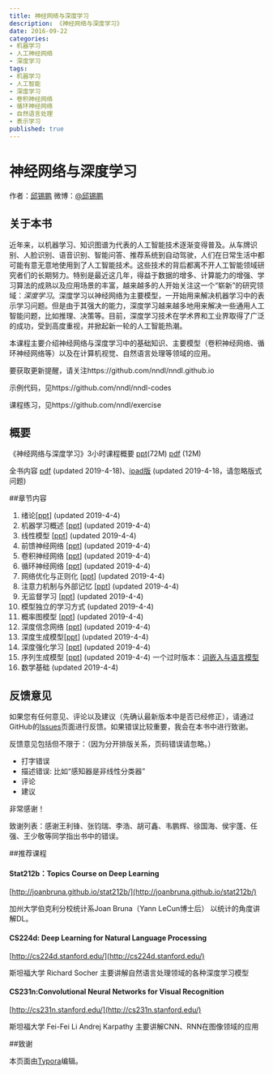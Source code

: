 ```yaml
---
title: 神经网络与深度学习
description: 《神经网络与深度学习》
date: 2016-09-22
categories:
- 机器学习
- 人工神经网络
- 深度学习
tags:
- 机器学习
- 人工智能
- 深度学习
- 卷积神经网络
- 循环神经网络
- 自然语言处理
- 表示学习
published: true
---
```

# 神经网络与深度学习
作者：[邱锡鹏](<https://xpqiu.github.io/>)  微博：[@邱锡鹏](http://weibo.com/xpqiu)
## 关于本书

近年来，以机器学习、知识图谱为代表的人工智能技术逐渐变得普及。从车牌识别、人脸识别、语音识别、智能问答、推荐系统到自动驾驶，人们在日常生活中都可能有意无意地使用到了人工智能技术。这些技术的背后都离不开人工智能领域研究者们的长期努力。特别是最近这几年，得益于数据的增多、计算能力的增强、学习算法的成熟以及应用场景的丰富，越来越多的人开始关注这一个“崭新”的研究领域：*深度学习*。深度学习以神经网络为主要模型，一开始用来解决机器学习中的表示学习问题。但是由于其强大的能力，深度学习越来越多地用来解决一些通用人工智能问题，比如推理、决策等。目前，深度学习技术在学术界和工业界取得了广泛的成功，受到高度重视，并掀起新一轮的人工智能热潮。

本课程主要介绍神经网络与深度学习中的基础知识、主要模型（卷积神经网络、循环神经网络等）以及在计算机视觉、自然语言处理等领域的应用。

要获取更新提醒，请关注https://github.com/nndl/nndl.github.io

示例代码，见https://github.com/nndl/nndl-codes

课程练习，见https://github.com/nndl/exercise

## 概要

《神经网络与深度学习》3小时课程概要  [ppt](./ppt/神经网络与深度学习-3小时.pptx)(72M)   [pdf](./ppt/神经网络与深度学习-3小时.pdf) (12M) 

全书内容 [pdf](nndl-book.pdf) (updated 2019-4-18)、[ipad版](nndl-book-ipad.pdf) (updated 2019-4-18，请忽略版式问题)

##章节内容

1. 绪论[[ppt](./ppt/chap-绪论.pptx)] (updated 2019-4-4)
2. 机器学习概述  [[ppt](./ppt/chap-机器学习概述.pptx)] (updated 2019-4-4)
3. 线性模型 [[ppt](./ppt/chap-线性模型.pptx)]  (updated 2019-4-4)
4. 前馈神经网络 [[ppt](./ppt/chap-前馈神经网络.pptx)] (updated 2019-4-4)
5. 卷积神经网络 [[ppt](./ppt/chap-卷积神经网络.pptx)]  (updated 2019-4-4)
6. 循环神经网络 [[ppt](./ppt/chap-循环神经网络.pptx)]   (updated 2019-4-4)
7. 网络优化与正则化  [[ppt](./ppt/chap-网络优化与正则化.pptx)]  (updated 2019-4-4)
8. 注意力机制与外部记忆 [[ppt](./ppt/chap-注意力机制与外部记忆.pptx)]  (updated 2019-4-4)
9. 无监督学习 [[ppt](./ppt/chap-无监督学习.pptx)] (updated 2019-4-4)
10. 模型独立的学习方式 (updated 2019-4-4)
11. 概率图模型 [[ppt](./ppt/chap-概率图模型.pptx)] (updated 2019-4-4)
12. 深度信念网络 [[ppt](./ppt/chap-深度信念网络.pptx)] (updated 2019-4-4)
13. 深度生成模型[[ppt](./ppt/chap-深度生成模型.pptx)] (updated 2019-4-4)
14. 深度强化学习  [[ppt](./ppt/chap-深度强化学习.pptx)] (updated 2019-4-4)
15. 序列生成模型 [[ppt](./ppt/chap-序列生成模型.pptx)]   (updated 2019-4-4)  一个过时版本：[词嵌入与语言模型](chap-语言模型与词嵌入.pdf)
16. 数学基础   (updated 2019-4-4)


## 反馈意见

如果您有任何意见、评论以及建议（先确认最新版本中是否已经修正），请通过GitHub的[Issues](https://github.com/nndl/nndl.github.io/issues)页面进行反馈。如果错误比较重要，我会在本书中进行致谢。

反馈意见包括但不限于：（因为分开排版关系，页码错误请忽略。）

* 打字错误
* 描述错误: 比如“感知器是非线性分类器”
* 评论
* 建议

非常感谢！

致谢列表：感谢王利锋、张钧瑞、李浩、胡可鑫、韦鹏辉、徐国海、侯宇蓬、任强、王少敬等同学指出书中的错误。



##推荐课程

#### Stat212b：Topics Course on Deep Learning

[http://joanbruna.github.io/stat212b/](http://joanbruna.github.io/stat212b/)

加州大学伯克利分校统计系Joan Bruna（Yann LeCun博士后）
 以统计的角度讲解DL。

#### CS224d: Deep Learning for Natural Language Processing

[http://cs224d.stanford.edu/](http://cs224d.stanford.edu/)

斯坦福大学 Richard Socher
 主要讲解自然语言处理领域的各种深度学习模型

#### CS231n:Convolutional Neural Networks for Visual Recognition

[http://cs231n.stanford.edu/](http://cs231n.stanford.edu/)

斯坦福大学 Fei-Fei Li Andrej Karpathy
 主要讲解CNN、RNN在图像领域的应用



##致谢

本页面由[Typora](http://www.typora.io/)编辑。

